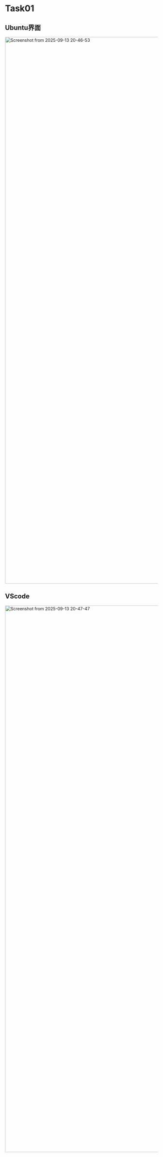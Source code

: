 # Task01
## Ubuntu界面
<img width="2880" height="1800" alt="Screenshot from 2025-09-13 20-46-53" src="https://github.com/user-attachments/assets/5a91636a-542f-4806-a4ae-c9c3583e153d" />

## VScode
<img width="2880" height="1800" alt="Screenshot from 2025-09-13 20-47-47" src="https://github.com/user-attachments/assets/36ee5cd2-92d6-4abe-9dce-291d4cf636bd" />
